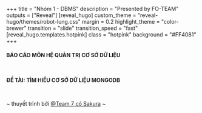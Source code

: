 +++
title = "Nhóm 1 - DBMS"
description = "Presented by FO-TEAM"
outputs = ["Reveal"]
[reveal_hugo]
custom_theme = "reveal-hugo/themes/robot-lung.css"
margin = 0.2
highlight_theme = "color-brewer"
transition = "slide"
transition_speed = "fast"
[reveal_hugo.templates.hotpink]
class = "hotpink"
background = "#FF4081"
+++

#### BÁO CÁO MÔN HỆ QUẢN TRỊ CƠ SỞ DỮ LIỆU

<br>

**ĐỀ TÀI: TÌM HIỂU CƠ SỞ DỮ LIỆU MONGODB**

<br>

~ thuyết trình bởi [@Team 7 có Sakura](https://github.com/team-fullstack-overflow) ~